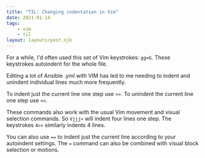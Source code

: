 ```yaml
---
title: "TIL: Changing indentation in Vim"
date: 2021-01-14
tags:
    - vim
    - til
layout: layouts/post.njk
---
```

For a while, I'd often used this set of Vim keystrokes: `gg=G`. These keystrokes autoindent for the whole file.

Editing a lot of Ansible .yml with VIM has led to me needing to indent and unindent individual lines much more frequently.

To indent just the current line one step use `>>`. To unindent the current line one step use `<<`.

These commands also work with the usual Vim movement and visual selection commands. So `Vjjj>` will indent four lines one step. The keystrokes `4>>` similarly indents 4 lines.

You can also use `==` to indent just the current line according to your autoindent settings. The `=` command can also be combined with visual block selection or motions.
